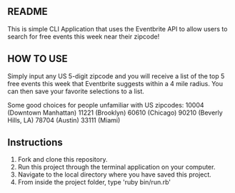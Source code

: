 ## README

This is simple CLI Application that uses the Eventbrite API to allow users to search for free events this week near their zipcode!

## HOW TO USE

Simply input any US 5-digit zipcode and you will receive a list of the top 5 free events this week that Eventbrite suggests within a 4 mile radius. You can then save your favorite selections to a list.

Some good choices for people unfamiliar with US zipcodes:
10004 (Downtown Manhattan)
11221 (Brooklyn)
60610 (Chicago)
90210 (Beverly Hills, LA)
78704 (Austin)
33111 (Miami)

## Instructions

1. Fork and clone this repository.
2. Run this project through the terminal application on your computer.
3. Navigate to the local directory where you have saved this project.
4. From inside the project folder, type 'ruby bin/run.rb'
